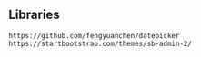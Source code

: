 ## Libraries
    https://github.com/fengyuanchen/datepicker
    https://startbootstrap.com/themes/sb-admin-2/
